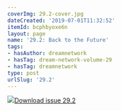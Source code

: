 ```yaml
---
coverImg: 29.2-cover.jpg
dateCreated: '2019-07-01T11:32:52'
itemId: bcphbyoxe6n
layout: page
name: '29.2: Back to the Future'
tags:
- hasAuthor: dreamnetwork
- hasTag: dream-network-volume-29
- hasTag: dreamnetwork
type: post
urlSlug: '29.2'
---
```

<img class="card-journal-img" src="../images/29.2-rect.jpg"/><a href="../files/pdfs/Volume_29/29.2_back_to_the_future.pdf" download="">Download issue 29.2</a>
